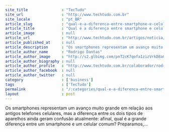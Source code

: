 ```yaml
---
site_title               : "TecTudo"
site_url                 : "http://www.techtudo.com.br"
site_locale              : "pt_BR"
article_slug             : "qual-e-a-diferenca-entre-smartphone-e-celular-entenda"
article_title            : "Qual é a diferença entre smartphone e celular? Entenda"
article_image            : null
article_url              : "http://www.techtudo.com.br/artigos/noticia/2013/03/qual-e-diferenca-entre-smartphone-e-celular-entenda.html"
article_published_at     : null
article_description      : "Os smartphones representam um avanço muito grande em relação aos antigos telefones celulares, mas a diferença entre os dois tipos de aparelhos ainda geram confusão atualmente: afinal, qual é a grande diferença entre um smartphone e um celular comum? Preparamos,..."
article_author_name      : "Rodrigo Dantas"
article_author_image     : "http://s2.glbimg.com/pnT2cK7qofa1zizVrkD8aCRF1DE=/30x30/s2.glbimg.com/IgCtx39gtCHlNnA_Mh4yiDSYxlU=/0x0:140x140/75x75/s.glbimg.com/po/tt2/f/original/2013/02/21/rodrigo_dantas.jpeg"
article_author_biography : null
article_author_profile   : "http://www.techtudo.com.br/colaborador/rodrigo-dantas.html"
article_author_facebook  : null
article_author_twitter   : null
category                 : ['business']
tags                     : ['TecTudo']
permalink                : "/:categories/qual-e-a-diferenca-entre-smartphone-e-celular-entenda/"
layout                   : post
---
```


Os smartphones representam um avanço muito grande em relação aos antigos telefones celulares, mas a diferença entre os dois tipos de aparelhos ainda geram confusão atualmente: afinal, qual é a grande diferença entre um smartphone e um celular comum? Preparamos,...
